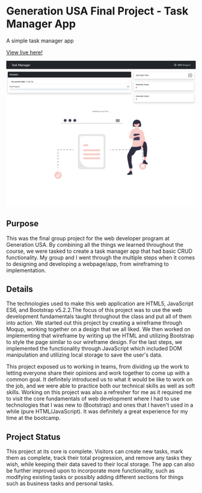 # Generation USA Final Project - Task Manager App

A simple task manager app

[View live here!](https://mctekno.github.io/task-manager-app/)

![task-manager-app](img/app.png?raw=true)

## Purpose
This was the final group project for the web developer program at Generation USA. By combining all the things we learned throughout the course, we were tasked to create a task manager app that had basic CRUD functionality. My group and I went through the multiple steps when it comes to designing and developing a webpage/app, from wireframing to implementation.

## Details

The technologies used to make this web application are HTML5, JavaScript ES6, and Bootstrap v5.2.2.The focus of this project was to use the web development fundamentals taught throughout the class and put all of them into action. We started out this project by creating a wireframe through Moqup, working together on a design that we all liked. We then worked on implementing that wireframe by writing up the HTML and utilizing Bootstrap to style the page similar to our wireframe design. For the last steps, we implemented the functionality through JavaScript which included DOM manipulation and utilizing local storage to save the user's data.

This project exposed us to working in teams, from dividing up the work to letting everyone share their opinions and work together to come up with a common goal. It definitely introduced us to what it would be like to work on the job, and we were able to practice both our technical skills as well as soft skills. Working on this project was also a refresher for me as it required me to visit the core fundamentals of web development where I had to use technologies that I was new to (Bootstrap) and ones that I haven't used in a while (pure HTML/JavaScript). It was definitely a great experience for my time at the bootcamp.

## Project Status

This project at its core is complete. Visitors can create new tasks, mark them as complete, track their total progression, and remove any tasks they wish, while keeping their data saved to their local storage. The app can also be further improved upon to incorporate more functionality, such as modifying existing tasks or possibly adding different sections for things such as business tasks and personal tasks. 
